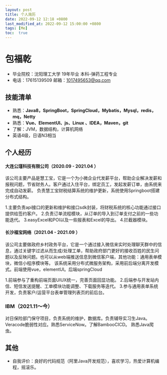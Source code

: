 ```yaml
---
layout: post
title: 个人简历
date: 2022-09-12 12:18 +0800
last_modified_at: 2022-09-12 15:00:00 +0800
tags: [Me]
toc:  true
---
```


# 包福乾
  - 毕业院校：沈阳理工大学  19年毕业  本科-弹药工程专业
  - 电话：17615139509 		邮箱：1017495653@qq.com

## 技能清单

- 熟悉：**Java8，SpringBoot，SpringCloud，Mybatis，Mysql，redis，mq，Netty**
- 熟悉：**Vue、ElementUI、js、Linux 、IDEA，Maven，git**
- 了解：JVM，数据结构，计算机网络
- 英语4级，日语N3相当

## 个人经历
#### 大连公瑾科技有限公司（2020.09 - 2021.04 ）
该公司主要产品是慧工宝，它是一个为小微企业代发薪平台，帮助企业解决发薪和报税问题，节省财务人。客户通过入住平台，绑定员工，发起发薪订单，由系统来完成自动发薪。
负责慧工宝财税结算系统的维护更新，系统使用Springboot搭建分布式结构。

1.主要负责api接口的更新和维护和接口sdk封装，将财税系统的核心功能通过接口提供给签约客户。
2.负责订单流程模块，从订单的导入到订单支付之前的一些功能迭代。
3.easyExcel和POI以及一些报表和Excel的导出。
4.拦截器模块。

#### 长沙福宝网络（2021.04 - 2021.09 ）
该公司主要做政府乡村政务平台，它是一个通过接入微信来实时处理聊天群中的信息，通过关键字过滤从而生成/处理工单，帮助政府部门更好的接收百姓的民生问题以及反映问题。也可以从web端推送信息到微信客户端，其他功能：通用表单模块，微信小程序模块等。
该系统采用分布式微服务架构，采用前后端分离开发模式。前端使用vue，elementUI。后端springCloud

1.前端参与了重构前端页面UIUX统一，完善页面回显功能。
2.后端参与开发站内信、短信发送提醒、工单模块功能调整、下载服务等迭代。
3.参与通用表单系统开发，负责客户/运营平台表单管理列表页的前后台。

### IBM（2021.11～今）
对日保险部门保守项目，负责系统的维护，数据库。负责辅导实习生Java。
Veracode脆弱性对应。熟悉ServiceNow。了解BambooCICD。
熟悉Java爬虫。

## 其他

- 自我评价：良好的代码规范（阿里Java开发规范），喜欢学习，热爱计算机编程，摇滚乐。

